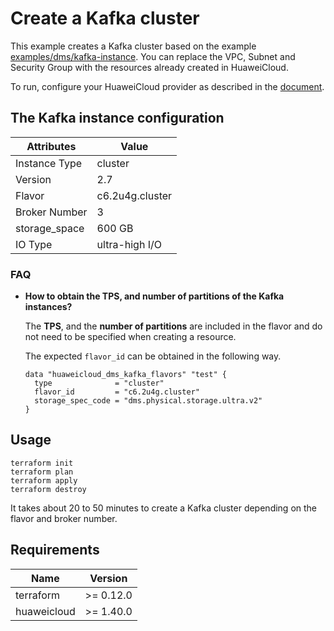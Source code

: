 # Create a Kafka cluster

This example creates a Kafka cluster based on the example
[examples/dms/kafka-instance](https://github.com/huaweicloud/terraform-provider-hcs/tree/master/examples/dms/kafka-instance).
You can replace the VPC, Subnet and Security Group with the resources already created in HuaweiCloud.

To run, configure your HuaweiCloud provider as described in the
[document](https://registry.terraform.io/providers/huaweicloud/huaweicloud/latest/docs).

## The Kafka instance configuration

| Attributes    | Value           |
|---------------|-----------------|
| Instance Type | cluster         |
| Version       | 2.7             |
| Flavor        | c6.2u4g.cluster |
| Broker Number | 3               |
| storage_space | 600 GB          |
| IO Type       | ultra-high I/O  |

### FAQ

- **How to obtain the TPS, and number of partitions of the Kafka instances?**

  The **TPS**, and the **number of partitions** are included in the flavor and do not need to be
  specified when creating a resource.

  The expected `flavor_id` can be obtained in the following way.

  ```hcl
  data "huaweicloud_dms_kafka_flavors" "test" {
    type              = "cluster"
    flavor_id         = "c6.2u4g.cluster"
    storage_spec_code = "dms.physical.storage.ultra.v2"
  }
  ```

## Usage

```shell
terraform init
terraform plan
terraform apply
terraform destroy
```

It takes about 20 to 50 minutes to create a Kafka cluster depending on the flavor and broker number.

## Requirements

| Name        | Version   |
|-------------|-----------|
| terraform   | >= 0.12.0 |
| huaweicloud | >= 1.40.0 |
